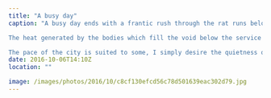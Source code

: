 ```yaml
---
title: "A busy day"
caption: "A busy day ends with a frantic rush through the rat runs below the big smoke. Satisfying moments of cool air pass through the maze of intermingled tunnels. The body craves those moments as your crammed amongst the multitude who are passing through the same place.

The heat generated by the bodies which fill the void below the service intensifies as you feel droplets of warm sweat run down you back.

The pace of the city is suited to some, I simply desire the quietness of home, the warmth of a fire and being close to the ones that I love, to replace the void of the day."
date: 2016-10-06T14:10Z
location: ""

image: /images/photos/2016/10/c8cf130efcd56c78d501639eac302d79.jpg
---
```

